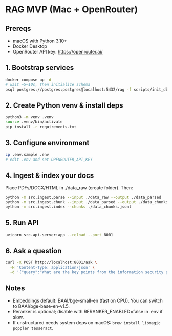 # RAG MVP (Mac + OpenRouter)

## Prereqs
- macOS with Python 3.10+
- Docker Desktop
- OpenRouter API key: https://openrouter.ai/

## 1. Bootstrap services
```bash
docker compose up -d
# wait ~5–10s, then initialize schema
psql postgres://postgres:postgres@localhost:5432/rag -f scripts/init_db.sql
```

## 2. Create Python venv & install deps
```bash
python3 -m venv .venv
source .venv/bin/activate
pip install -r requirements.txt
```

## 3. Configure environment
```bash
cp .env.sample .env
# edit .env and set OPENROUTER_API_KEY
```

## 4. Ingest & index your docs

Place PDFs/DOCX/HTML in ./data_raw (create folder). Then:
```bash
python -m src.ingest.parse --input ./data_raw --output ./data_parsed
python -m src.ingest.chunk --input ./data_parsed --output ./data_chunks.jsonl
python -m src.ingest.index --chunks ./data_chunks.jsonl
```

## 5. Run API
```bash
uvicorn src.api.server:app --reload --port 8001
```

## 6. Ask a question
```bash
curl -X POST http://localhost:8001/ask \
  -H 'Content-Type: application/json' \
  -d '{"query":"What are the key points from the information security policy?"}'
```

## Notes
- Embeddings default: BAAI/bge-small-en (fast on CPU). You can switch to BAAI/bge-base-en-v1.5.
- Reranker is optional; disable with RERANKER_ENABLED=false in .env if slow.
- If unstructured needs system deps on macOS: `brew install libmagic poppler tesseract`.

